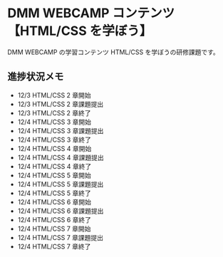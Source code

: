 # DMM WEBCAMP コンテンツ【HTML/CSS を学ぼう】

DMM WEBCAMP の学習コンテンツ HTML/CSS を学ぼうの研修課題です。

## 進捗状況メモ

- 12/3 HTML/CSS 2 章開始
- 12/3 HTML/CSS 2 章課題提出
- 12/3 HTML/CSS 2 章終了
- 12/4 HTML/CSS 3 章開始
- 12/4 HTML/CSS 3 章課題提出
- 12/4 HTML/CSS 3 章終了
- 12/4 HTML/CSS 4 章開始
- 12/4 HTML/CSS 4 章課題提出
- 12/4 HTML/CSS 4 章終了
- 12/4 HTML/CSS 5 章開始
- 12/4 HTML/CSS 5 章課題提出
- 12/4 HTML/CSS 5 章終了
- 12/4 HTML/CSS 6 章開始
- 12/4 HTML/CSS 6 章課題提出
- 12/4 HTML/CSS 6 章終了
- 12/4 HTML/CSS 7 章開始
- 12/4 HTML/CSS 7 章課題提出
- 12/4 HTML/CSS 7 章終了